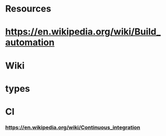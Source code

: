 # Resources
# https://en.wikipedia.org/wiki/Build_automation
# Wiki
# types
# CI
### https://en.wikipedia.org/wiki/Continuous_integration

